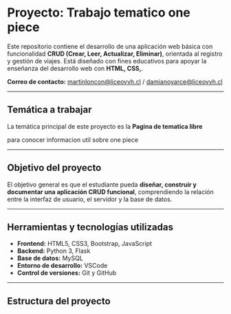 # Proyecto: Trabajo tematico one piece

Este repositorio contiene el desarrollo de una aplicación web básica con funcionalidad **CRUD (Crear, Leer, Actualizar, Eliminar)**, orientada al registro y gestión de viajes. Está diseñado con fines educativos para apoyar la enseñanza del desarrollo web con **HTML, CSS,**.

**Correo de contacto:** martinloncon@liceovvh.cl / damianoyarce@liceovvh.cl

---

## Temática a trabajar

La temática principal de este proyecto es la **Pagina de tematica libre**

para conocer informacion util sobre one piece

---

## Objetivo del proyecto

El objetivo general es que el estudiante pueda **diseñar, construir y documentar una aplicación CRUD funcional**, comprendiendo la relación entre la interfaz de usuario, el servidor y la base de datos.

---

## Herramientas y tecnologías utilizadas

- **Frontend:** HTML5, CSS3, Bootstrap, JavaScript
- **Backend:** Python 3, Flask
- **Base de datos:** MySQL
- **Entorno de desarrollo:** VSCode
- **Control de versiones:** Git y GitHub

---

## Estructura del proyecto



